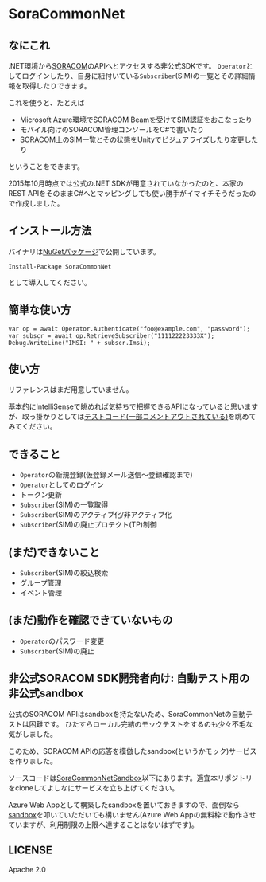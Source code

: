 # SoraCommonNet

## なにこれ

.NET環境から[SORACOM](https://dev.soracom.io/jp/)のAPIへとアクセスする非公式SDKです。
`Operator`としてログインしたり、自身に紐付いている`Subscriber`(SIM)の一覧とその詳細情報を取得したりできます。

これを使うと、たとえば

 * Microsoft Azure環境でSORACOM Beamを受けてSIM認証をおこなったり
 * モバイル向けのSORACOM管理コンソールをC#で書いたり
 * SORACOM上のSIM一覧とその状態をUnityでビジュアライズしたり変更したり

ということをできます。

2015年10月時点では公式の.NET SDKが用意されていなかったのと、本家のREST APIをそのままC#へとマッピングしても使い勝手がイマイチそうだったので作成しました。

## インストール方法

バイナリは[NuGetパッケージ](https://www.nuget.org/packages/SoraCommonNet/)で公開しています。

```
Install-Package SoraCommonNet
```

として導入してください。

## 簡単な使い方
```
var op = await Operator.Authenticate("foo@example.com", "password");
var subscr = await op.RetrieveSubscriber("111122223333X");
Debug.WriteLine("IMSI: " + subscr.Imsi);
```

## 使い方

リファレンスはまだ用意していません。

基本的にIntelliSenseで眺めれば気持ちで把握できるAPIになっていると思いますが、取っ掛かりとしては[テストコード(一部コメントアウトされている)](https://github.com/muojp/SoraCommonNet/blob/master/SoraCommonTest/Program.cs#L28)を眺めてみてください。

## できること

 * `Operator`の新規登録(仮登録メール送信〜登録確認まで)
 * `Operator`としてのログイン
 * トークン更新
 * `Subscriber`(SIM)の一覧取得
 * `Subscriber`(SIM)のアクティブ化/非アクティブ化
 * `Subscriber`(SIM)の廃止プロテクト(TP)制御

## (まだ)できないこと

 * `Subscriber`(SIM)の絞込検索
 * グループ管理
 * イベント管理

## (まだ)動作を確認できていないもの

 * `Operator`のパスワード変更
 * `Subscriber`(SIM)の廃止

## 非公式SORACOM SDK開発者向け: 自動テスト用の非公式sandbox

公式のSORACOM APIはsandboxを持たないため、SoraCommonNetの自動テストは困難です。
ひたすらローカル完結のモックテストをするのも少々不毛な気がしました。

このため、SORACOM APIの応答を模倣したsandbox(というかモック)サービスを作りました。

ソースコードは[SoraCommonNetSandbox](https://github.com/muojp/SoraCommonNet/tree/master/SoraCommonNetSandbox)以下にあります。適宜本リポジトリをcloneしてよしなにサービスを立ち上げてください。

Azure Web Appとして構築したsandboxを置いておきますので、面倒なら[sandbox](http://soracommonnetsandbox.azurewebsites.net/)を叩いていただいても構いません(Azure Web Appの無料枠で動作させていますが、利用制限の上限へ達することはないはずです)。


## LICENSE

Apache 2.0
